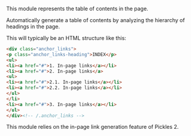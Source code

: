 This module represents the table of contents in the page.

Automatically generate a table of contents by analyzing the hierarchy of headings in the page.

This will typically be an HTML structure like this:

```html
<div class="anchor_links">
<p class="anchor_links-heading">INDEX</p>
<ul>
<li><a href="#">1. In-page links</a></li>
<li><a href="#">2. In-page links</a>
<ul>
<li><a href="#">2.1. In-page links</a></li>
<li><a href="#">2.2. In-page links</a></li>
</ul>
</li>
<li><a href="#">3. In-page links</a></li>
</ul>
</div><!-- /.anchor_links -->
```

This module relies on the in-page link generation feature of Pickles 2.
